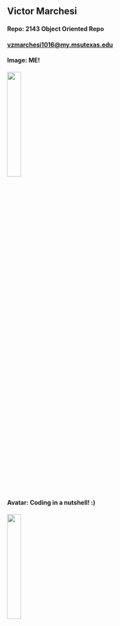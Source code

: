 ## Victor Marchesi
#### Repo: 2143 Object Oriented Repo
#### vzmarchesi1016@my.msutexas.edu
#### Image: ME!
<img src="https://user-images.githubusercontent.com/91359207/235332860-22c580c9-94d8-4c2f-a5cd-124be43baced.png" width=25% height=25%>


#### Avatar: Coding in a nutshell! :)
<img src="https://user-images.githubusercontent.com/91359207/214431210-35c3a954-bd0f-4aff-a0e2-c71a2f398a24.JPG" width=25% height=25%>
